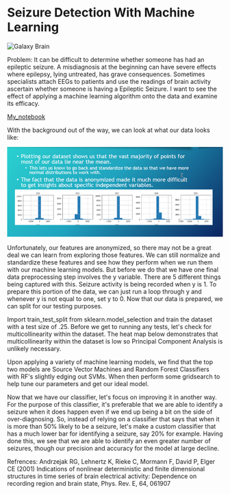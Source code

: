 # Seizure Detection With Machine Learning

![Galaxy Brain](https://blueseatblogs.com/wp-content/uploads/2018/07/consciousness-709143-400x300.jpg)

Problem: It can be difficult to determine whether someone has had an epileptic seizure. A misdiagnosis at the beginning can have severe effects where epilepsy, lying untreated, has grave consequences. Sometimes specialists attach EEGs to patients and use the readings of brain activity ascertain whether someone is having a Epileptic Seizure. I want to see the effect of applying a machine learning algorithm onto the data and examine its efficacy.

[My_notebook](https://nbviewer.jupyter.org/github/Shin-pete/Seizure_Detection_With_Machine_Learning/blob/master/final_model.ipynb)


With the background out of the way, we can look at what our data looks like: 

![explore](https://github.com/Shin-pete/Seizure_Detection_With_Machine_Learning/blob/master/AcroRd32_2020-06-30_11-09-40.png)

Unfortunately, our features are anonymized, so there may not be a great deal we can learn from exploring those features. We can still normalize and standardize these features and see how they perform when we run them with our machine learning models. But before we do that we have one final data preprocessing step involves the y variable. There are 5 different things being captured with this. Seizure activity is being recorded when y is 1. To prepare this portion of the data, we can just run a loop through y and whenever y is not equal to one, set y to 0. Now that our data is prepared, we can split for our testing purposes. 

Import train_test_split from sklearn.model_selection and train the dataset with a test size of .25. Before we get to running any tests, let's check for multicollinearity within the dataset. The heat map below demonstrates that multicollinearity within the dataset is low so Principal Component Analysis is unlikely necessary.

Upon applying a variety of machine learning models, we find that the top two models are Source Vector Machines and Random Forest Classifiers with RF's slightly edging out SVMs. When then perform some gridsearch to help tune our parameters and get our ideal model. 

Now that we have our classifier, let's focus on improving it in another way. For the purpose of this classifier, it's preferable that we are able to identify a seizure when it does happen even if we end up being a bit on the side of over-diagnosing. So, instead of relying on a classifier that says that when it is more than 50% likely to be a seizure, let's make a custom classifier that has a much lower bar for identifying a seizure, say 20% for example. Having done this, we see that we are able to identify an even greater number of seizures, though our precision and accuracy for the model at large decline. 


Refrences: Andrzejak RG, Lehnertz K, Rieke C, Mormann F, David P, Elger CE (2001) Indications of nonlinear deterministic and finite dimensional structures in time series of brain electrical activity: Dependence on recording region and brain state, Phys. Rev. E, 64, 061907

